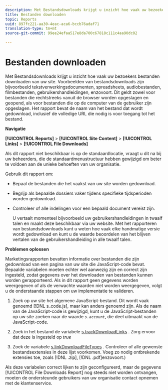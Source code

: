```yaml
---
description: Met Bestandsdownloads krijgt u inzicht hoe vaak uw bezoekers bestanden downloaden van uw site. Voorbeelden van bestandsdownloads zijn bijvoorbeeld tekstverwerkingsdocumenten, spreadsheets, audiobestanden, filmbestanden, gebruikershandleidingen, enzovoort. Dit geldt zowel voor bestanden die rechtstreeks vanuit de browser worden opgeslagen en geopend, als voor bestanden die op de computer van de gebruiker zijn opgeslagen. Het rapport bevat de naam van het bestand dat wordt gedownload, inclusief de volledige URL die nodig is voor toegang tot het bestand.
title: Bestanden downloaden
topic: Reports
uuid: 897fc221-aa30-4eac-aca6-bccb76adaf71
translation-type: tm+mt
source-git-commit: 99ee24efaa517e8da700c67818c111c4aa90dc02

---
```



# Bestanden downloaden

Met Bestandsdownloads krijgt u inzicht hoe vaak uw bezoekers bestanden downloaden van uw site. Voorbeelden van bestandsdownloads zijn bijvoorbeeld tekstverwerkingsdocumenten, spreadsheets, audiobestanden, filmbestanden, gebruikershandleidingen, enzovoort. Dit geldt zowel voor bestanden die rechtstreeks vanuit de browser worden opgeslagen en geopend, als voor bestanden die op de computer van de gebruiker zijn opgeslagen. Het rapport bevat de naam van het bestand dat wordt gedownload, inclusief de volledige URL die nodig is voor toegang tot het bestand.

**Navigatie**

**[!UICONTROL Reports]** > **[!UICONTROL Site Content]** > **[!UICONTROL Links]** > **[!UICONTROL File Downloads]**

Als dit rapport niet beschikbaar is op de standaardlocatie, vraagt u dit na bij uw beheerders, die de standaardmenustructuur hebben gewijzigd om beter te voldoen aan de unieke behoeften van uw organisatie.

Gebruik dit rapport om:

* Bepaal de bestanden die het vaakst van uw site worden gedownload.
* Begrijp als bepaalde dossiers vaker tijdens specifieke tijdsperioden worden gedownload.
* Controleer of alle indelingen voor een bepaald document vereist zijn.

   U vertaalt momenteel bijvoorbeeld uw gebruikershandleidingen in twaalf talen en maakt deze beschikbaar via uw website. Met het rapporteren van bestandsdownloads kunt u weten hoe vaak elke handmatige versie wordt gedownload en kunt u de waarde beoordelen van het blijven vertalen van de gebruikershandleiding in alle twaalf talen.

**Problemen oplossen**

Marketingsrapporten bevatten informatie over bestanden die zijn gedownload van een pagina van uw site die JavaScript-code bevat. Bepaalde variabelen moeten echter wel aanwezig zijn en correct zijn ingesteld, zodat gegevens over het downloaden van bestanden kunnen worden gerapporteerd. Als in dit rapport geen gegevens worden weergegeven of als de verwachte waarden niet worden weergegeven, volgt u de onderstaande stappen om uw implementatie te valideren.

1. Zoek op uw site het algemene JavaScript-bestand. Dit wordt vaak genoemd [!DNL s_code.js], maar kan anders genoemd zijn. Als de naam van de JavaScript-code is gewijzigd, kunt u de JavaScript-bestanden op uw site zoeken naar de waarde *`s.account`*, die deel uitmaakt van de JavaScript-code.

1. Zoek in het bestand de variabele [s.trackDownloadLinks](https://marketing.adobe.com/resources/help/en_US/sc/implement/c_trackdownllinks.html) . Zorg ervoor dat deze is ingesteld op *true*

1. Zoek de variabele [s.linkDownloadFileTypes](https://marketing.adobe.com/resources/help/en_US/sc/implement/c_linkdownfiletypes.html) . Controleer of alle gewenste bestandsextensies in deze lijst voorkomen. Voeg zo nodig ontbrekende extensies toe, zoals [!DNL .zip], [!DNL .pdf]enzovoort.)

Als deze variabelen correct lijken te zijn geconfigureerd, maar de gegevens [!UICONTROL File Downloads Report] nog steeds niet worden ontvangen, moeten de ondersteunde gebruikers van uw organisatie contact opnemen met de klantenservice.
